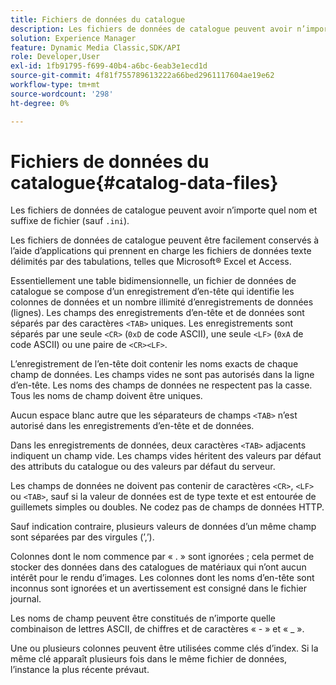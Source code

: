 ```yaml
---
title: Fichiers de données du catalogue
description: Les fichiers de données de catalogue peuvent avoir n’importe quel nom et suffixe de fichier (à l’exception de .ini).
solution: Experience Manager
feature: Dynamic Media Classic,SDK/API
role: Developer,User
exl-id: 1fb91795-f699-40b4-a6bc-6eab3e1ecd1d
source-git-commit: 4f81f755789613222a66bed2961117604ae19e62
workflow-type: tm+mt
source-wordcount: '298'
ht-degree: 0%

---
```


# Fichiers de données du catalogue{#catalog-data-files}

Les fichiers de données de catalogue peuvent avoir n’importe quel nom et suffixe de fichier (sauf `.ini`).

Les fichiers de données de catalogue peuvent être facilement conservés à l’aide d’applications qui prennent en charge les fichiers de données texte délimités par des tabulations, telles que Microsoft® Excel et Access.

Essentiellement une table bidimensionnelle, un fichier de données de catalogue se compose d’un enregistrement d’en-tête qui identifie les colonnes de données et un nombre illimité d’enregistrements de données (lignes). Les champs des enregistrements d’en-tête et de données sont séparés par des caractères `<TAB>` uniques. Les enregistrements sont séparés par une seule `<CR>` (`0xD` de code ASCII), une seule `<LF>` (`0xA` de code ASCII) ou une paire de `<CR><LF>`.

L’enregistrement de l’en-tête doit contenir les noms exacts de chaque champ de données. Les champs vides ne sont pas autorisés dans la ligne d’en-tête. Les noms des champs de données ne respectent pas la casse. Tous les noms de champ doivent être uniques.

Aucun espace blanc autre que les séparateurs de champs `<TAB>` n’est autorisé dans les enregistrements d’en-tête et de données.

Dans les enregistrements de données, deux caractères `<TAB>` adjacents indiquent un champ vide. Les champs vides héritent des valeurs par défaut des attributs du catalogue ou des valeurs par défaut du serveur.

Les champs de données ne doivent pas contenir de caractères `<CR>`, `<LF>` ou `<TAB>`, sauf si la valeur de données est de type texte et est entourée de guillemets simples ou doubles. Ne codez pas de champs de données HTTP.

Sauf indication contraire, plusieurs valeurs de données d’un même champ sont séparées par des virgules (’,’).

Colonnes dont le nom commence par « . » sont ignorées ; cela permet de stocker des données dans des catalogues de matériaux qui n’ont aucun intérêt pour le rendu d’images. Les colonnes dont les noms d’en-tête sont inconnus sont ignorées et un avertissement est consigné dans le fichier journal.

Les noms de champ peuvent être constitués de n’importe quelle combinaison de lettres ASCII, de chiffres et de caractères « - » et « _ ».

Une ou plusieurs colonnes peuvent être utilisées comme clés d’index. Si la même clé apparaît plusieurs fois dans le même fichier de données, l’instance la plus récente prévaut.
